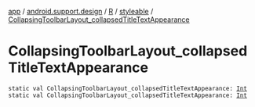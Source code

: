 [app](../../../index.md) / [android.support.design](../../index.md) / [R](../index.md) / [styleable](index.md) / [CollapsingToolbarLayout_collapsedTitleTextAppearance](.)

# CollapsingToolbarLayout_collapsedTitleTextAppearance

`static val CollapsingToolbarLayout_collapsedTitleTextAppearance: `[`Int`](https://kotlinlang.org/api/latest/jvm/stdlib/kotlin/-int/index.html)
`static val CollapsingToolbarLayout_collapsedTitleTextAppearance: `[`Int`](https://kotlinlang.org/api/latest/jvm/stdlib/kotlin/-int/index.html)